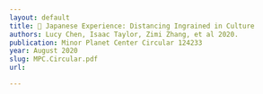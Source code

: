 ```yaml
---
layout: default
title: 🌠 Japanese Experience: Distancing Ingrained in Culture
authors: Lucy Chen, Isaac Taylor, Zimi Zhang, et al 2020.
publication: Minor Planet Center Circular 124233
year: August 2020
slug: MPC.Circular.pdf
url:

---
```

